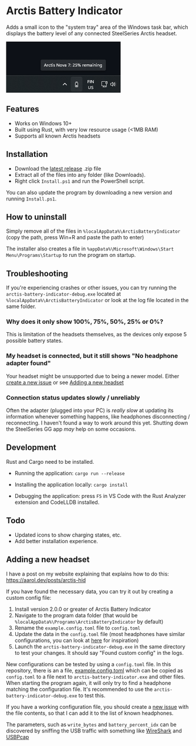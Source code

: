 # Arctis Battery Indicator

Adds a small icon to the "system tray" area of the Windows task bar, which displays the battery level of any connected SteelSeries Arctis headset.

![Screenshot of indicator on Windows task bar](docs/icon-screenshot.png)

## Features

* Works on Windows 10+
* Built using Rust, with very low resource usage (<1MB RAM)
* Supports all known Arctis headsets

## Installation

* Download the [latest release](https://github.com/aarol/arctis-battery-indicator/releases/latest) .zip file
* Extract all of the files into any folder (like Downloads).
* Right click `Install.ps1` and run the PowerShell script.

You can also update the program by downloading a new version and running `Install.ps1`.

## How to uninstall

Simply remove all of the files in `%localAppData%\ArctisBatteryIndicator` (copy the path, press Win+R and paste the path to enter)

The installer also creates a file in `%appData%\Microsoft\Windows\Start Menu\Programs\Startup` to run the program on startup.

## Troubleshooting

If you're experiencing crashes or other issues, you can try running the `arctis-battery-indicator-debug.exe` located at `%localAppData%\ArctisBatteryIndicator` or look at the log file located in the same folder.

### Why does it only show 100%, 75%, 50%, 25% or 0%?

This is limitation of the headsets themselves, as the devices only expose 5 possible battery states.

### My headset is connected, but it still shows "No headphone adapter found"

Your headset might be unsupported due to being a newer model. Either [create a new issue](https://github.com/aarol/arctis-battery-indicator/issues/new) or see [Adding a new headset](#adding-a-new-headset)

### Connection status updates slowly / unreliably

Often the adapter (plugged into your PC) is *really slow* at updating its information whenever something happens, like headphones disconnecting / reconnecting. I haven't found a way to work around this yet. Shutting down the SteelSeries GG app *may* help on some occasions.

## Development

Rust and Cargo need to be installed.

* Running the application: `cargo run --release`

* Installing the application locally: `cargo install`

* Debugging the application: press `F5` in VS Code with the Rust Analyzer extension and CodeLLDB installed.

## Todo

* Updated icons to show charging states, etc.
* Add better installation experience.

## Adding a new headset

I have a post on my website explaining that explains how to do this: <https://aarol.dev/posts/arctis-hid>

If you have found the necessary data, you can try it out by creating a custom config file:

1. Install version 2.0.0 or greater of Arctis Battery Indicator
2. Navigate to the program data folder (that would be `%localAppData%\Programs\ArctisBatteryIndicator` by default)
3. Rename the `example.config.toml` file to `config.toml`
4. Update the data in the `config.toml` file (most headphones have similar configurations, you can look at [here](./src/headphone_models.rs) for inspiration)
5. Launch the `arctis-battery-indicator-debug.exe` in the same directory to test your changes. It should say "Found custom config" in the logs.

New configurations can be tested by using a `config.toml` file. In this repository, there is an a file, [example.config.toml](./example.config.toml) which can be copied as `config.toml` to a file next to `arctis-battery-indicator.exe` and other files. When starting the program again, it will only try to find a headphone matching the configuration file. It's recommended to use the `arctis-battery-indicator-debug.exe` to test this.

If you have a working configuration file, you should create a [new issue](https://github.com/aarol/arctis-battery-indicator/issues/new) with the file contents, so that I can add it to the list of known headphones.

The parameters, such as `write_bytes` and `battery_percent_idx` can be discovered by sniffing the USB traffic with something like [WireShark](https://www.wireshark.org/) and [USBPcap](https://desowin.org/usbpcap/)
